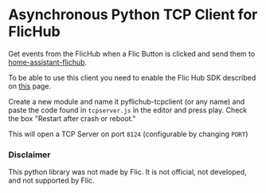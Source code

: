 # Asynchronous Python TCP Client for FlicHub

Get events from the FlicHub when a Flic Button is clicked and send them to [home-assistant-flichub](https://github.com/JohNan/home-assistant-flichub).

To be able to use this client you need to enable the Flic Hub SDK described on [this](https://flic.io/flic-hub-sdk) page.

Create a new module and name it pyflichub-tcpclient (or any name) and paste the code found in `tcpserver.js` in the editor and press play. Check the box "Restart after crash or reboot."

This will open a TCP Server on port `8124` (configurable by changing `PORT`)

### Disclaimer
This python library was not made by Flic. It is not official, not developed, and not supported by Flic.
